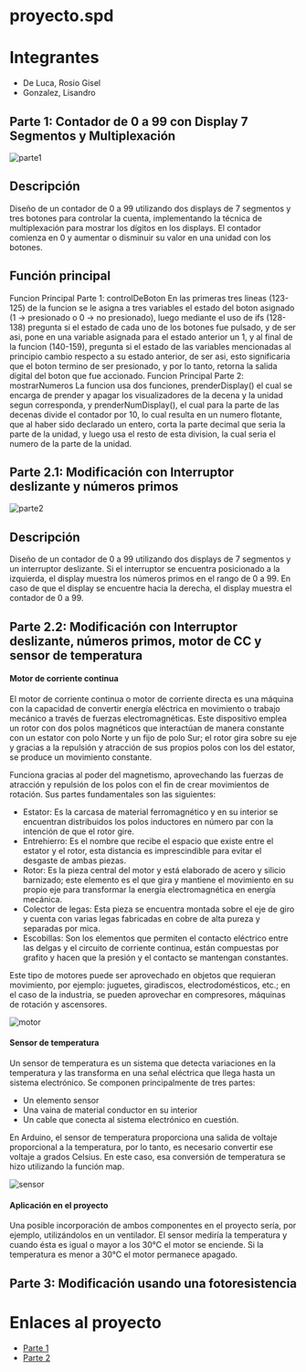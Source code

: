 # proyecto.spd
# Integrantes
* De Luca, Rosio Gisel
* Gonzalez, Lisandro

## Parte 1: Contador de 0 a 99 con Display 7 Segmentos y Multiplexación
![parte1](https://github.com/LisandroGonzalez/proyecto.spd/assets/123898318/9f059da6-56e7-4456-9627-6e0a4024267d)



## Descripción
Diseño de un contador de 0 a 99 utilizando dos displays de 7 segmentos y tres botones para
controlar la cuenta, implementando la técnica de multiplexación para mostrar los dígitos
en los displays. El contador comienza en 0 y aumentar o disminuir su valor en una unidad con los botones.


## Función principal

Funcion Principal Parte 1: controlDeBoton
En las primeras tres lineas (123-125) de la funcion se le asigna a tres variables el estado del boton asignado (1 -> presionado o 0 -> no presionado), 
luego mediante el uso de ifs (128-138) pregunta si el estado de cada uno de los botones fue pulsado, y de ser asi, pone en una variable asignada para 
el estado anterior un 1, y al final de la funcion (140-159), pregunta si el estado de las variables mencionadas al principio cambio respecto a su 
estado anterior, de ser asi, esto significaria que el boton termino de ser presionado, y por lo tanto, retorna la salida digital del boton que fue 
accionado.
Funcion Principal Parte 2: mostrarNumeros 
La funcion usa dos funciones, prenderDisplay() el cual se encarga de prender y apagar los visualizadores de la decena y la unidad segun corresponda,
y prenderNumDisplay(), el cual para la parte de las decenas divide el contador por 10, lo cual resulta en un numero flotante, que al haber sido 
declarado un entero, corta la parte decimal que seria la parte de la unidad, y luego usa el resto de esta division, la cual seria el numero de la 
parte de la unidad.

## Parte 2.1: Modificación con Interruptor deslizante y números primos

![parte2](https://github.com/LisandroGonzalez/proyecto.spd/assets/123898318/e5d1e322-10c7-41c3-b83f-e7892876d1fa)

## Descripción
Diseño de un contador de 0 a 99 utilizando dos displays de 7 segmentos y un interruptor deslizante.
Si el interruptor se encuentra posicionado a la izquierda, el display muestra los números primos en el rango de 0 a 99.
En caso de que el display se encuentre hacia la derecha, el display muestra el contador de 0 a 99.

## Parte 2.2: Modificación con Interruptor deslizante, números primos, motor de CC y sensor de temperatura

#### Motor de corriente continua

El motor de corriente continua o motor de corriente directa es una máquina con la capacidad de convertir energía eléctrica en movimiento o trabajo mecánico a través de fuerzas electromagnéticas.
Este dispositivo emplea un rotor con dos polos magnéticos que interactúan de manera constante con un estator con polo Norte y un fijo de polo Sur; el rotor gira sobre su eje y gracias a la repulsión y atracción de sus propios polos con los del estator, se produce un movimiento constante.

Funciona gracias al poder del magnetismo, aprovechando las fuerzas de atracción y repulsión de los polos con el fin de crear movimientos de rotación.
Sus partes fundamentales son las siguientes:

* Estator: Es la carcasa de material ferromagnético y en su interior se encuentran distribuidos los polos inductores en número par con la intención de que el rotor gire.
* Entrehierro: Es el nombre que recibe el espacio que existe entre el estator y el rotor, esta distancia es imprescindible para evitar el desgaste de ambas piezas.
* Rotor: Es la pieza central del motor y está elaborado de acero y silicio barnizado; este elemento es el que gira y mantiene el movimiento en su propio eje para transformar la energía electromagnética en energía mecánica.
* Colector de legas: Esta pieza se encuentra montada sobre el eje de giro y cuenta con varias legas fabricadas en cobre de alta pureza y separadas por mica.
* Escobillas: Son los elementos que permiten el contacto eléctrico entre las delgas y el circuito de corriente continua, están compuestas por grafito y hacen que la presión y el contacto se mantengan constantes.
  
Este tipo de motores puede ser aprovechado en objetos que requieran movimiento, por ejemplo: juguetes, giradiscos, electrodomésticos, etc.; en el caso de la industria, se pueden aprovechar en compresores, máquinas de rotación y ascensores.

![motor](https://github.com/LisandroGonzalez/proyecto.spd/assets/123898318/41f560b3-d3a6-4f46-95a5-9b39052f0c7e)


#### Sensor de temperatura

Un sensor de temperatura es un sistema que detecta variaciones en la temperatura y las transforma en una señal eléctrica que llega hasta un sistema electrónico.
Se componen principalmente de tres partes:
* Un elemento sensor
* Una vaina de material conductor en su interior
* Un cable que conecta al sistema electrónico en cuestión.
  
En Arduino, el sensor de temperatura proporciona una salida de voltaje proporcional a la temperatura, por lo tanto, es necesario convertir ese voltaje a grados Celsius. En este caso, esa conversión de temperatura se hizo utilizando la función map.

![sensor](https://github.com/LisandroGonzalez/proyecto.spd/assets/123898318/3237a18b-1bfa-4b0a-bd70-d80cc26b90f8)


#### Aplicación en el proyecto

Una posible incorporación de ambos componentes en el proyecto sería, por ejemplo, utilizándolos en un ventilador. El sensor mediría la temperatura y cuando ésta es igual o mayor a los 30°C el motor se enciende. Si la temperatura es menor a 30°C el motor permanece apagado.

## Parte 3: Modificación usando una fotoresistencia



# Enlaces al proyecto
* [Parte 1](https://www.tinkercad.com/things/ajBtQkZgpyX-copy-of-primer-parcial-parte-1/editel?sharecode=kyloOgjOjRCKmidilat9jocpUBs_b18UxDfPWX8ttG4) 
* [Parte 2](https://www.tinkercad.com/things/ks8qoWAqN0g-primer-parcial-parte-2/editel?sharecode=6q1re_Cas0dJkWkAkpKIjD-2QozqC5lB7e4nQ291InQ) 
